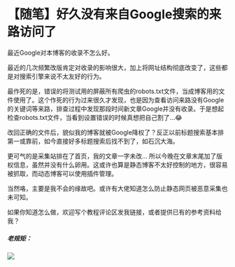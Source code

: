 # 【随笔】好久没有来自Google搜索的来路访问了


最近Google对本博客的收录不怎么好。

最近的几次频繁改版肯定对收录的影响很大，加上将网址结构彻底改变了，这些都是对搜索引擎来说不太友好的行为。

最作死的是，错误的将测试用的屏蔽所有爬虫的robots.txt文件，当成博客用的文件使用了。这个作死的行为过来很久才发现，也是因为查看访问来路没有Google的关键词等来路，排查过程中发现那段时间新文章Google并没有收录。于是想起检查robots.txt文件，当看到设置错误的时候真想把自己割了...😂

改回正确的文件后，貌似我的博客就被Google降权了？反正以前标题搜索基本排第一或靠前，如今直接好多标题搜索后找不到了，如石沉大海。

更可气的是采集站排在了首页，我的文章一字未改...
所以今晚在文章末尾加了版权信息，虽然并没有什么卵用。这或许也算是静态博客不太好控制的地方，很容易被抓取，而动态博客可以使用插件管理。

当然咯，主要是我不会的缘故吧。或许有大佬知道怎么防止静态网页被恶意采集也未可知。

如果你知道怎么做，欢迎写个教程评论区发我链接，或者提供已有的参考资料给我？

##### 老规矩：

![](https://img.1078503.org/imgs/2019/09/ef5d78fd96d25982.jpg)
